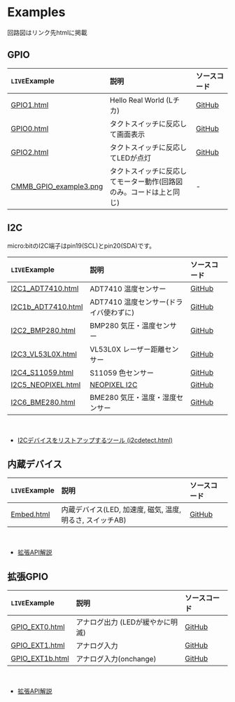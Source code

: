 # Examples 
回路図はリンク先htmlに掲載

## GPIO

|`LIVE`Example  |説明  |ソースコード|
|:---|:---|:---|
| <a href="GPIO1.html" target="_blank">GPIO1.html</a> | Hello Real World (Lチカ) | [GitHub](https://github.com/chirimen-oh/chirimen-micro-bit/blob/master/examples/GPIO1.html) |
| <a href="GPIO0.html" target="_blank">GPIO0.html</a> | タクトスイッチに反応して画面表示| [GitHub](https://github.com/chirimen-oh/chirimen-micro-bit/blob/master/examples/GPIO0.htm) |
| <a href="GPIO2.html" target="_blank">GPIO2.html</a> | タクトスイッチに反応してLEDが点灯 | [GitHub](https://github.com/chirimen-oh/chirimen-micro-bit/blob/master/examples/GPIO2.html) |
| [CMMB_GPIO_example3.png](../imgs/CMMB_GPIO_example3.png) | タクトスイッチに反応してモーター動作(回路図のみ。コードは上と同じ) |- |

## I2C
micro:bitのI2C端子はpin19(SCL)とpin20(SDA)です。

|`LIVE`Example  |説明  |ソースコード|
|:---|:---|:---|
| <a href="I2C1_ADT7410.html" target="_blank">I2C1_ADT7410.html</a> | ADT7410 温度センサー | [GitHub](https://github.com/chirimen-oh/chirimen-micro-bit/blob/master/examples/I2C1_ADT7410.html) |
| <a href="I2C1b_ADT7410.html" target="_blank">I2C1b_ADT7410.html</a> | ADT7410 温度センサー(ドライバ使わずに) | [GitHub](https://github.com/chirimen-oh/chirimen-micro-bit/blob/master/examples/I2C1b_ADT7410.html) |
| <a href="I2C2_BMP280.html" target="_blank">I2C2_BMP280.html</a> | BMP280 気圧・温度センサー | [GitHub](https://github.com/chirimen-oh/chirimen-micro-bit/blob/master/examples/I2C2_BMP280.html) |
| <a href="I2C3_VL53L0X.html" target="_blank">I2C3_VL53L0X.html</a> | VL53L0X レーザー距離センサー | [GitHub](https://github.com/chirimen-oh/chirimen-micro-bit/blob/master/examples/I2C3_VL53L0X.html) |
| <a href="I2C4_S11059.html" target="_blank">I2C4_S11059.html</a> |  S11059 色センサー | [GitHub](https://github.com/chirimen-oh/chirimen-micro-bit/blob/master/examples/I2C4_S11059.html) |
| <a href="I2C5_NEOPIXEL.html" target="_blank">I2C5_NEOPIXEL.html</a> |  [NEOPIXEL I2C](https://gist.github.com/satakagi/608f6c2c963c8e9453864f11b6fb1f3d#file-readme-md)  | [GitHub](https://github.com/chirimen-oh/chirimen-micro-bit/blob/master/examples/I2C5_NEOPIXEL.html) |
| <a href="I2C6_BME280.html" target="_blank">I2C6_BME280.html</a> |  BME280 気圧・温度・湿度センサー  | [GitHub](https://github.com/chirimen-oh/chirimen-micro-bit/blob/master/examples/I2C6_BME280.html) |

<br>

- <a href="i2cdetect.html" target="_blank">I2Cデバイスをリストアップするツール (i2cdetect.html)</a>


## 内蔵デバイス

|`LIVE`Example  |説明  |ソースコード|
|:---|:---|:---|
| <a href="Embed.html" target="_blank">Embed.html</a> |  内蔵デバイス(LED, 加速度, 磁気, 温度, 明るさ, スイッチAB) | [GitHub](https://github.com/chirimen-oh/chirimen-micro-bit/blob/master/examples/Embed.html) |

<br>

- [拡張API解説](../guidebooks/extendedFunctions.html#内蔵デバイスの利用機能)

## 拡張GPIO

|`LIVE`Example  |説明  |ソースコード|
|:---|:---|:---|
| <a href="GPIO_EXT0.html" target="_blank">GPIO_EXT0.html</a> |  アナログ出力 (LEDが緩やかに明滅) | [GitHub](https://github.com/chirimen-oh/chirimen-micro-bit/blob/master/examples/GPIO_EXT0.html) |
| <a href="GPIO_EXT1.html" target="_blank">GPIO_EXT1.html</a> |  アナログ入力 | [GitHub](https://github.com/chirimen-oh/chirimen-micro-bit/blob/master/examples/GPIO_EXT1.html) |
| <a href="GPIO_EXT1b.html" target="_blank">GPIO_EXT1b.html</a> |  アナログ入力(onchange) | [GitHub](https://github.com/chirimen-oh/chirimen-micro-bit/blob/master/examples/GPIO_EXT1b.html) |

<br>

- [拡張API解説](../guidebooks/extendedFunctions.html#gpioの拡張機能)

